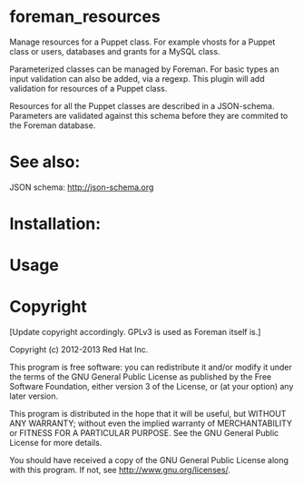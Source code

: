 # foreman_resources

Manage resources for a Puppet class. For example vhosts for a Puppet class or
users, databases and grants for a MySQL class.

Parameterized classes can be managed by Foreman. For basic types an input
validation can also be added, via a regexp. This plugin will add validation
for resources of a Puppet class.

Resources for all the Puppet classes are described in a JSON-schema. Parameters
are validated against this schema before they are commited to the Foreman
database.

# See also:

JSON schema: <http://json-schema.org>

# Installation:


# Usage


# Copyright

[Update copyright accordingly.  GPLv3 is used as Foreman itself is.]

Copyright (c) 2012-2013 Red Hat Inc.

This program is free software: you can redistribute it and/or modify
it under the terms of the GNU General Public License as published by
the Free Software Foundation, either version 3 of the License, or
(at your option) any later version.

This program is distributed in the hope that it will be useful,
but WITHOUT ANY WARRANTY; without even the implied warranty of
MERCHANTABILITY or FITNESS FOR A PARTICULAR PURPOSE.  See the
GNU General Public License for more details.

You should have received a copy of the GNU General Public License
along with this program.  If not, see <http://www.gnu.org/licenses/>.
